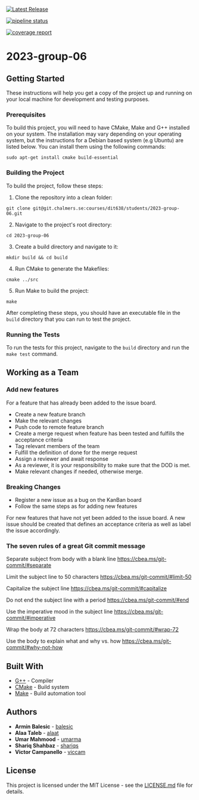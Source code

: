 [![Latest Release](https://git.chalmers.se/courses/dit638/students/2023-group-06/-/badges/release.svg)](https://git.chalmers.se/courses/dit638/students/2023-group-06/-/releases)

[![pipeline status](https://git.chalmers.se/courses/dit638/students/2023-group-06/badges/main/pipeline.svg)](https://git.chalmers.se/courses/dit638/students/2023-group-06/-/commits/%{current_branch})

[![coverage report](https://git.chalmers.se/courses/dit638/students/2023-group-06/badges/a8-bonus/coverage.svg)](https://git.chalmers.se/courses/dit638/students/2023-group-06/-/commits/%{current_branch})

# 2023-group-06

## Getting Started

These instructions will help you get a copy of the project up and running on your local machine for development and testing purposes.

### Prerequisites

To build this project, you will need to have CMake, Make and G++ installed on your system. The installation may vary depending on your operating system, but the instructions for a Debian based system (e.g Ubuntu) are listed below. You can install them using the following commands:

```
sudo apt-get install cmake build-essential
```

### Building the Project

To build the project, follow these steps:

1. Clone the repository into a clean folder:


```
git clone git@git.chalmers.se:courses/dit638/students/2023-group-06.git
```

2. Navigate to the project's root directory:
```
cd 2023-group-06
```

3. Create a build directory and navigate to it:
```
mkdir build && cd build
```

4. Run CMake to generate the Makefiles:
```
cmake ../src
```

5. Run Make to build the project:
```
make
```

After completing these steps, you should have an executable file in the `build` directory that you can run to test the project.

### Running the Tests

To run the tests for this project, navigate to the `build` directory and run the `make test` command.

## Working as a Team
### Add new features
For a feature that has already been added to the issue board. 
 * Create a new feature branch 
 * Make the relevant changes 
 * Push code to remote feature branch
 * Create a merge request when feature has been tested and fulfills the acceptance criteria
 * Tag relevant members of the team
 * Fulfill the definition of done for the merge request
 * Assign a reviewer and await response
 * As a reviewer, it is your responsibility to make sure that the DOD is met.
 * Make relevant changes if needed, otherwise merge.
 
 ### Breaking Changes
 * Register a new issue as a bug on the KanBan board
 * Follow the same steps as for adding new features
 
 For new features that have not yet been added to the issue board. A new issue should be created that defines an acceptance criteria as well as label the issue accordingly.
 
   
### The seven rules of a great Git commit message
Separate subject from body with a blank line https://cbea.ms/git-commit/#separate

Limit the subject line to 50 characters https://cbea.ms/git-commit/#limit-50

Capitalize the subject line https://cbea.ms/git-commit/#capitalize

Do not end the subject line with a period https://cbea.ms/git-commit/#end

Use the imperative mood in the subject line https://cbea.ms/git-commit/#imperative

Wrap the body at 72 characters https://cbea.ms/git-commit/#wrap-72

Use the body to explain what and why vs. how https://cbea.ms/git-commit/#why-not-how

## Built With
* [G++](https://gcc.gnu.org/) - Compiler
* [CMake](https://cmake.org/) - Build system
* [Make](https://www.gnu.org/software/make/) - Build automation tool

## Authors

* **Armin Balesic** - [balesic](https://git.chalmers.se/balesic)
* **Alaa Taleb** - [alaat](https://git.chalmers.se/alaat)
* **Umar Mahmood** - [umarma](https://git.chalmers.se/umarma)
* **Shariq Shahbaz** - [shariqs](https://git.chalmers.se/shariqs)
* **Victor Campanello** - [viccam](https://git.chalmers.se/viccam)

## License

This project is licensed under the MIT License - see the [LICENSE.md](LICENSE.md) file for details.

